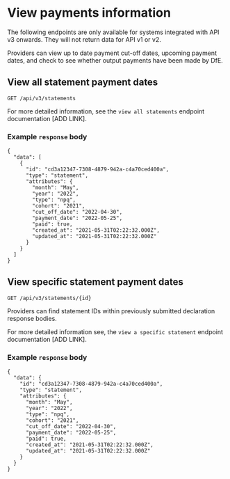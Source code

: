 # View payments information 

<div class="govuk-inset-text">
The following endpoints are only available for systems integrated with API v3 onwards. They will not return data for API v1 or v2.
</div>

Providers can view up to date payment cut-off dates, upcoming payment dates, and check to see whether output payments have been made by DfE.

## View all statement payment dates

```
GET /api/v3/statements
```

For more detailed information, see the ```view all statements``` endpoint documentation [ADD LINK].

### Example ```response``` body

```
{
  "data": [
    {
      "id": "cd3a12347-7308-4879-942a-c4a70ced400a",
      "type": "statement",
      "attributes": {
        "month": "May",
        "year": "2022",
        "type": "npq",
        "cohort": "2021",
        "cut_off_date": "2022-04-30",
        "payment_date": "2022-05-25",
        "paid": true,
        "created_at": "2021-05-31T02:22:32.000Z",
        "updated_at": "2021-05-31T02:22:32.000Z"
      }
    }
  ]
}
```

## View specific statement payment dates

```
GET /api/v3/statements/{id}
```

Providers can find statement IDs within previously submitted declaration response bodies.

For more detailed information see, the ```view a specific statement``` endpoint documentation [ADD LINK].

### Example ```response``` body

```
{
  "data": {
    "id": "cd3a12347-7308-4879-942a-c4a70ced400a",
    "type": "statement",
    "attributes": {
      "month": "May",
      "year": "2022",
      "type": "npq",
      "cohort": "2021",
      "cut_off_date": "2022-04-30",
      "payment_date": "2022-05-25",
      "paid": true,
      "created_at": "2021-05-31T02:22:32.000Z",
      "updated_at": "2021-05-31T02:22:32.000Z"
    }
  }
}
```